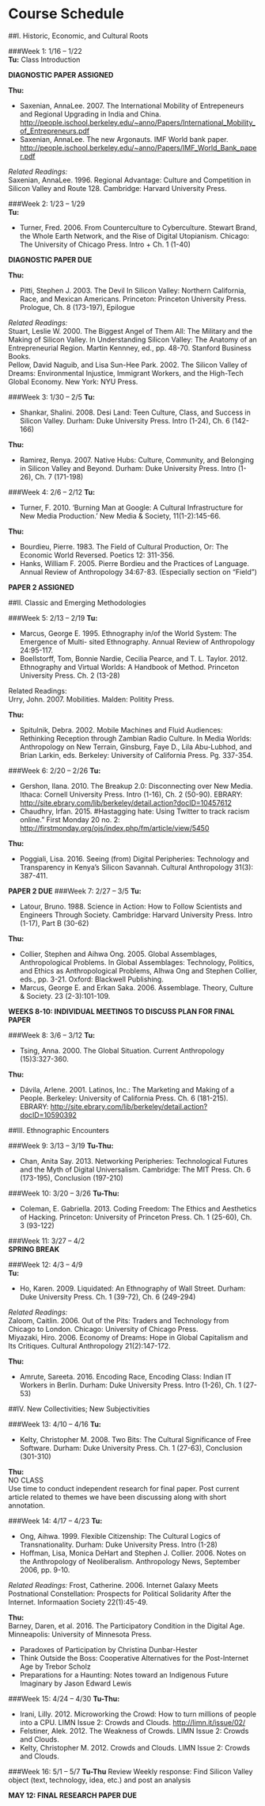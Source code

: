 # Course Schedule

##I. Historic, Economic, and Cultural Roots

###Week 1: 1/16 – 1/22  
**Tu:** 
	Class Introduction

**DIAGNOSTIC PAPER ASSIGNED**   

**Thu:**  
*	Saxenian, AnnaLee. 2007. The International Mobility of Entrepeneurs and Regional Upgrading in India and China. http://people.ischool.berkeley.edu/~anno/Papers/International_Mobility_of_Entrepreneurs.pdf
*	Saxenian, AnnaLee. The new Argonauts. IMF World bank paper. http://people.ischool.berkeley.edu/~anno/Papers/IMF_World_Bank_paper.pdf  

*Related Readings:*  
Saxenian, AnnaLee. 1996. Regional Advantage: Culture and Competition in Silicon Valley and Route 128. Cambridge: Harvard University Press. 

###Week 2: 1/23 – 1/29  
**Tu:**  
*	Turner, Fred. 2006. From Counterculture to Cyberculture. Stewart Brand, the Whole
	Earth Network, and the Rise of Digital Utopianism. Chicago: The University of 
	Chicago Press. Intro + Ch. 1 (1-40)

**DIAGNOSTIC PAPER DUE**  

**Thu:**  
*	Pitti, Stephen J. 2003. The Devil In Silicon Valley: Northern California, Race, and Mexican Americans. Princeton: Princeton University Press. Prologue, Ch. 8 (173-197), Epilogue  

*Related Readings:*    
Stuart, Leslie W. 2000. The Biggest Angel of Them All: The Military and the Making of Silicon Valley. In Understanding Silicon Valley: The Anatomy of an Entrepreneurial Region.  Martin Kennney, ed., pp. 48-70. Stanford Business Books.  
Pellow, David Naguib, and Lisa Sun-Hee Park. 2002. The Silicon Valley of Dreams: Environmental Injustice, Immigrant Workers, and the High-Tech Global Economy. New York: NYU Press.  

###Week 3: 1/30 – 2/5
**Tu:**
* Shankar, Shalini. 2008. Desi Land: Teen Culture, Class, and Success in Silicon Valley. Durham: Duke University Press. Intro (1-24), Ch. 6 (142-166)  

**Thu:**
* Ramirez, Renya. 2007. Native Hubs: Culture, Community, and Belonging in Silicon Valley and Beyond. Durham: Duke University Press. Intro (1-26), Ch. 7 (171-198)  

###Week 4: 2/6 – 2/12
**Tu:**
* Turner, F. 2010. ‘Burning Man at Google: A Cultural Infrastructure for New Media Production.’ New Media & Society, 11(1-2):145-66.  

**Thu:**

* Bourdieu, Pierre. 1983. The Field of Cultural Production, Or: The Economic World Reversed. Poetics 12: 311-356.   
* Hanks, William F. 2005. Pierre Bordieu and the Practices of Language. Annual Review of Anthropology 34:67-83. (Especially section on “Field”)  

**PAPER 2 ASSIGNED**

##II. Classic and Emerging Methodologies

###Week 5: 2/13 – 2/19
**Tu:**
* Marcus, George E. 1995. Ethnography in/of the World System: The Emergence of Multi- sited Ethnography. Annual Review of Anthropology 24:95-117.
* Boellstorff, Tom, Bonnie Nardie, Cecilia Pearce, and T. L. Taylor. 2012. Ethnography and Virtual Worlds: A Handbook of Method. Princeton University Press. Ch. 2 (13-28)

Related Readings:  
Urry, John. 2007. Mobilities. Malden: Politity Press. 

**Thu:**
* Spitulnik, Debra. 2002. Mobile Machines and Fluid Audiences: Rethinking Reception through Zambian Radio Culture. In Media Worlds: Anthropology on New Terrain, Ginsburg, Faye D., Lila Abu-Lubhod, and Brian Larkin, eds. Berkeley: University of California Press. Pg. 337-354.

###Week 6: 2/20 – 2/26
**Tu:**  
*	Gershon, Ilana. 2010. The Breakup 2.0: Disconnecting over New Media. Ithaca: Cornell University Press. Intro (1-16), Ch. 2 (50-90). EBRARY: http://site.ebrary.com/lib/berkeley/detail.action?docID=10457612  
*	Chaudhry, Irfan. 2015. #Hastagging hate: Using Twitter to track racism online.” First Monday 20 no. 2: http://firstmonday.org/ojs/index.php/fm/article/view/5450  

**Thu:**
*	Poggiali, Lisa. 2016. Seeing (from) Digital Peripheries: Technology and Transparency in Kenya’s Silicon Savannah.  Cultural Anthropology 31(3): 387-411.  

**PAPER 2 DUE**
###Week 7: 2/27 – 3/5
**Tu:**  
*	Latour, Bruno. 1988. Science in Action: How to Follow Scientists and Engineers Through Society. Cambridge: Harvard University Press. Intro (1-17), Part B (30-62)  

**Thu:**
*	Collier, Stephen and Aihwa Ong. 2005. Global Assemblages, Anthropological Problems. In Global Assemblages: Technology, Politics, and Ethics as Anthropological Problems, AIhwa Ong and Stephen Collier, eds., pp. 3-21. Oxford: Blackwell Publishing.  
*	Marcus, George E. and Erkan Saka. 2006. Assemblage. Theory, Culture & Society. 23 (2-3):101-109.  


**WEEKS 8-10: INDIVIDUAL MEETINGS TO DISCUSS PLAN FOR FINAL PAPER**

###Week 8: 3/6 – 3/12
**Tu:**  
*	Tsing, Anna. 2000. The Global Situation. Current Anthropology (15)3:327-360.  

**Thu:**
*	Dávila, Arlene. 2001. Latinos, Inc.: The Marketing and Making of a People. Berkeley: University of California Press. Ch. 6 (181-215). EBRARY: http://site.ebrary.com/lib/berkeley/detail.action?docID=10590392  

##III. Ethnographic Encounters

###Week 9: 3/13 – 3/19 
**Tu-Thu:**  
*	Chan, Anita Say. 2013. Networking Peripheries: Technological Futures and the Myth 
	of Digital Universalism. Cambridge: The MIT Press. Ch. 6 (173-195), Conclusion (197-210)

###Week 10: 3/20 – 3/26
**Tu-Thu:**
*	Coleman, E. Gabriella. 2013. Coding Freedom: The Ethics and Aesthetics of Hacking. Princeton: University of Princeton Press. Ch. 1 (25-60), Ch. 3 (93-122)  


###Week 11: 3/27 – 4/2  
**SPRING BREAK**

###Week 12: 4/3 – 4/9   
**Tu:**
*	Ho, Karen. 2009. Liquidated: An Ethnography of Wall Street. Durham: Duke University Press. Ch. 1 (39-72), Ch. 6 (249-294) 
  
*Related Readings:*  
Zaloom, Caitlin. 2006. Out of the Pits: Traders and Technology from Chicago to London. Chicago: University of Chicago Press.   
Miyazaki, Hiro. 2006. Economy of Dreams: Hope in Global Capitalism and Its Critiques. Cultural Anthropology 21(2):147-172.  

**Thu:**
*	Amrute, Sareeta. 2016. Encoding Race, Encoding Class: Indian IT Workers in Berlin. Durham: Duke University Press. Intro (1-26), Ch. 1 (27-53)  


##IV. New Collectivities; New Subjectivities

###Week 13: 4/10 – 4/16
**Tu:**  
*	Kelty, Christopher M. 2008. Two Bits: The Cultural Significance of Free Software. Durham: Duke University Press. Ch. 1 (27-63), Conclusion (301-310)  

**Thu:**  
	NO CLASS  
	Use time to conduct independent research for final paper. Post current article 	related to themes we have been discussing along with short annotation.


###Week 14: 4/17 – 4/23
**Tu:**  
*	Ong, Aihwa. 1999. Flexible Citizenship: The Cultural Logics of Transnationality. Durham: Duke University Press. Intro (1-28)  
*	Hoffman, Lisa, Monica DeHart and Stephen J. Collier. 2006. Notes on the Anthropology of Neoliberalism. Anthropology News, September 2006, pp. 9-10.

*Related Readings:*
Frost, Catherine. 2006. Internet Galaxy Meets Postnational Constellation: Prospects for Political Solidarity After the Internet. Informaation Society 22(1):45-49.

**Thu:**  
Barney, Daren, et al. 2016. The Participatory Condition in the Digital Age. Minneapolis: University of Minnesota Press.   
* Paradoxes of Participation by Christina Dunbar-Hester   
* Think Outside the Boss: Cooperative Alternatives for the Post-Internet Age 	by Trebor Scholz   
* Preparations for a Haunting: Notes toward an Indigenous Future 	Imaginary  by Jason Edward Lewis   

###Week 15: 4/24 – 4/30
**Tu-Thu:**  
*	Irani, Lilly. 2012. Microworking the Crowd: How to turn millions of people into a CPU. LIMN Issue 2: Crowds and Clouds. http://limn.it/issue/02/  
*	Felstiner, Alek. 2012. The Weakness of Crowds. LIMN Issue 2: Crowds and Clouds.   
*	Kelty, Christopher M. 2012. Crowds and Clouds. LIMN Issue 2: Crowds and Clouds.   
   

###Week 16: 5/1 – 5/7
**Tu-Thu**
	Review
	Weekly response: Find Silicon Valley object (text, technology, idea, etc.) and 	post an analysis


**MAY 12: FINAL RESEARCH PAPER DUE**


